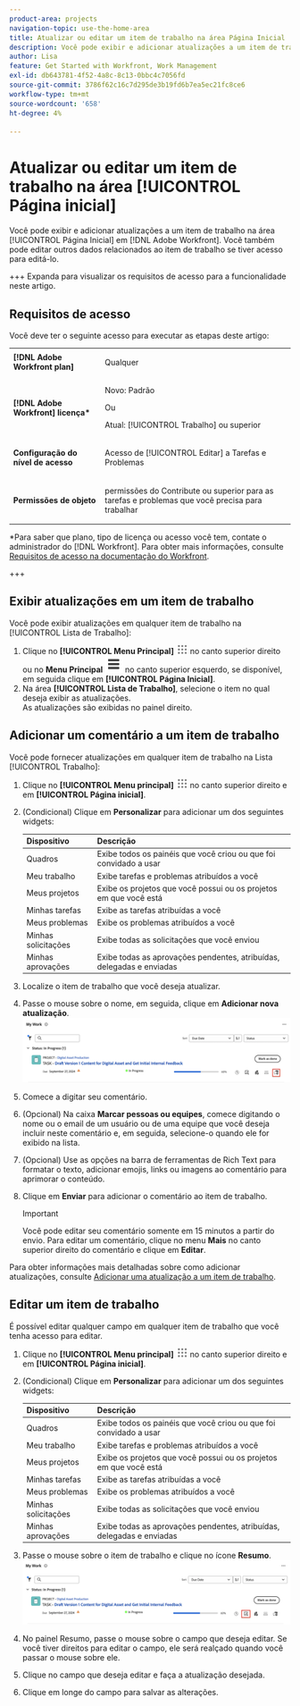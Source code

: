 ```yaml
---
product-area: projects
navigation-topic: use-the-home-area
title: Atualizar ou editar um item de trabalho na área Página Inicial
description: Você pode exibir e adicionar atualizações a um item de trabalho na área [!UICONTROL Página inicial] da Adobe Workfront. Você também pode editar outros dados relacionados ao item de trabalho se tiver acesso para editá-lo.
author: Lisa
feature: Get Started with Workfront, Work Management
exl-id: db643781-4f52-4a8c-8c13-0bbc4c7056fd
source-git-commit: 3786f62c16c7d295de3b19fd6b7ea5ec21fc8ce6
workflow-type: tm+mt
source-wordcount: '658'
ht-degree: 4%

---
```


# Atualizar ou editar um item de trabalho na área [!UICONTROL Página inicial]

<!--Audited: April 2024-->

Você pode exibir e adicionar atualizações a um item de trabalho na área [!UICONTROL Página Inicial] em [!DNL Adobe Workfront]. Você também pode editar outros dados relacionados ao item de trabalho se tiver acesso para editá-lo.

+++ Expanda para visualizar os requisitos de acesso para a funcionalidade neste artigo.

## Requisitos de acesso

Você deve ter o seguinte acesso para executar as etapas deste artigo:

<table style="table-layout:auto"> 
 <col> 
 </col> 
 <col> 
 </col> 
 <tbody> 
  <tr> 
   <td role="rowheader"><strong>[!DNL Adobe Workfront plan]</strong></td> 
   <td> <p>Qualquer</p> </td> 
  </tr> 
  <tr> 
   <td role="rowheader"><strong>[!DNL Adobe Workfront] licença*</strong></td> 
   <td> <p>Novo: Padrão</p>
   Ou

<p>Atual: [!UICONTROL Trabalho] ou superior</p> </td> 
  </tr> 
  <tr> 
   <td role="rowheader"><strong>Configuração do nível de acesso</strong></td> 
   <td> <p>Acesso de [!UICONTROL Editar] a Tarefas e Problemas</p> </td> 
  </tr> 
  <tr> 
   <td role="rowheader"><strong>Permissões de objeto</strong></td> 
   <td> <p>permissões do Contribute ou superior para as tarefas e problemas que você precisa para trabalhar</p> </td> 
  </tr> 
 </tbody> 
</table>

*Para saber que plano, tipo de licença ou acesso você tem, contate o administrador do [!DNL Workfront]. Para obter mais informações, consulte [Requisitos de acesso na documentação do Workfront](/help/quicksilver/administration-and-setup/add-users/access-levels-and-object-permissions/access-level-requirements-in-documentation.md).

+++

## Exibir atualizações em um item de trabalho

Você pode exibir atualizações em qualquer item de trabalho na [!UICONTROL Lista de Trabalho]:

1. Clique no **[!UICONTROL Menu Principal]** ![](assets/main-menu-icon.png) no canto superior direito ou no **Menu Principal** ![](assets/lines-main-menu.png) no canto superior esquerdo, se disponível, em seguida clique em **[!UICONTROL Página Inicial]**.
1. Na área **[!UICONTROL Lista de Trabalho]**, selecione o item no qual deseja exibir as atualizações.\
   As atualizações são exibidas no painel direito.



## Adicionar um comentário a um item de trabalho

Você pode fornecer atualizações em qualquer item de trabalho na Lista [!UICONTROL Trabalho]:

1. Clique no **[!UICONTROL Menu principal]** ![](assets/main-menu-icon.png) no canto superior direito e em **[!UICONTROL Página inicial]**.
1. (Condicional) Clique em **Personalizar** para adicionar um dos seguintes widgets:

   | Dispositivo | Descrição |
   |--------------|---------------------------------------------------------------------------------------------------|
   | Quadros | Exibe todos os painéis que você criou ou que foi convidado a usar |
   | Meu trabalho | Exibe tarefas e problemas atribuídos a você |
   | Meus projetos | Exibe os projetos que você possui ou os projetos em que você está |
   | Minhas tarefas | Exibe as tarefas atribuídas a você |
   | Meus problemas | Exibe os problemas atribuídos a você |
   | Minhas solicitações | Exibe todas as solicitações que você enviou |
   | Minhas aprovações | Exibe todas as aprovações pendentes, atribuídas, delegadas e enviadas |

1. Localize o item de trabalho que você deseja atualizar.
1. Passe o mouse sobre o nome, em seguida, clique em **Adicionar nova atualização**.
   ![](assets/add-update-on-widget.png)
1. Comece a digitar seu comentário.
1. (Opcional) Na caixa **Marcar pessoas ou equipes**, comece digitando o nome ou o email de um usuário ou de uma equipe que você deseja incluir neste comentário e, em seguida, selecione-o quando ele for exibido na lista.
1. (Opcional) Use as opções na barra de ferramentas de Rich Text para formatar o texto, adicionar emojis, links ou imagens ao comentário para aprimorar o conteúdo.
1. Clique em **Enviar** para adicionar o comentário ao item de trabalho.

   >[!IMPORTANT]
   >
   >Você pode editar seu comentário somente em 15 minutos a partir do envio. Para editar um comentário, clique no menu **Mais** no canto superior direito do comentário e clique em **Editar**.

Para obter informações mais detalhadas sobre como adicionar atualizações, consulte [Adicionar uma atualização a um item de trabalho](/help/quicksilver/workfront-basics/updating-work-items-and-viewing-updates/update-work.md).

## Editar um item de trabalho

É possível editar qualquer campo em qualquer item de trabalho que você tenha acesso para editar.

1. Clique no **[!UICONTROL Menu principal]** ![](assets/main-menu-icon.png) no canto superior direito e em **[!UICONTROL Página inicial]**.
1. (Condicional) Clique em **Personalizar** para adicionar um dos seguintes widgets:

   | Dispositivo | Descrição |
   |--------------|---------------------------------------------------------------------------------------------------|
   | Quadros | Exibe todos os painéis que você criou ou que foi convidado a usar |
   | Meu trabalho | Exibe tarefas e problemas atribuídos a você |
   | Meus projetos | Exibe os projetos que você possui ou os projetos em que você está |
   | Minhas tarefas | Exibe as tarefas atribuídas a você |
   | Meus problemas | Exibe os problemas atribuídos a você |
   | Minhas solicitações | Exibe todas as solicitações que você enviou |
   | Minhas aprovações | Exibe todas as aprovações pendentes, atribuídas, delegadas e enviadas |

1. Passe o mouse sobre o item de trabalho e clique no ícone **Resumo**.
   ![](assets/open-summary-new-home.png)

1. No painel Resumo, passe o mouse sobre o campo que deseja editar.
Se você tiver direitos para editar o campo, ele será realçado quando você passar o mouse sobre ele.
1. Clique no campo que deseja editar e faça a atualização desejada.
1. Clique em longe do campo para salvar as alterações.
